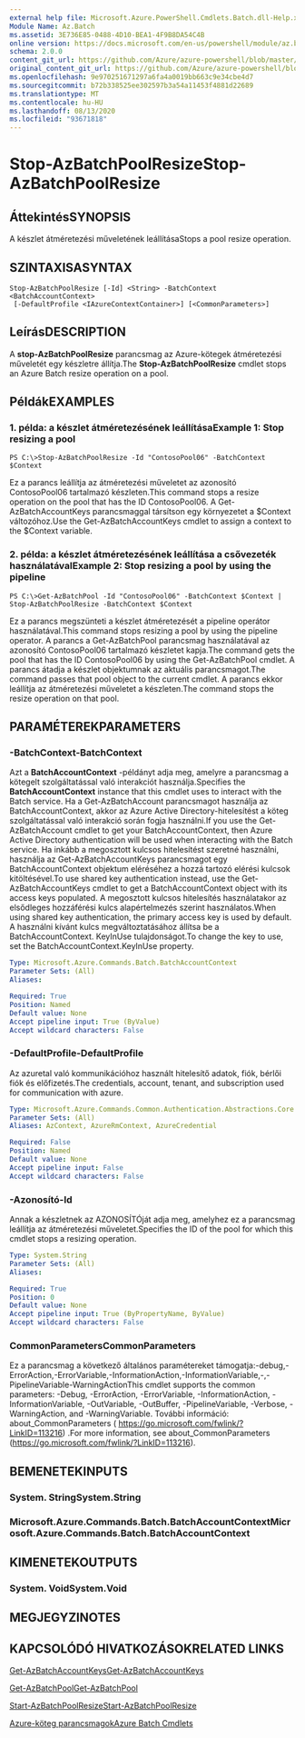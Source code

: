```yaml
---
external help file: Microsoft.Azure.PowerShell.Cmdlets.Batch.dll-Help.xml
Module Name: Az.Batch
ms.assetid: 3E736E85-0488-4D10-BEA1-4F9B8DA54C4B
online version: https://docs.microsoft.com/en-us/powershell/module/az.batch/stop-azbatchpoolresize
schema: 2.0.0
content_git_url: https://github.com/Azure/azure-powershell/blob/master/src/Batch/Batch/help/Stop-AzBatchPoolResize.md
original_content_git_url: https://github.com/Azure/azure-powershell/blob/master/src/Batch/Batch/help/Stop-AzBatchPoolResize.md
ms.openlocfilehash: 9e970251671297a6fa4a0019bb663c9e34cbe4d7
ms.sourcegitcommit: b72b338525ee302597b3a54a11453f4881d22689
ms.translationtype: MT
ms.contentlocale: hu-HU
ms.lasthandoff: 08/13/2020
ms.locfileid: "93671818"
---
```

# <span data-ttu-id="f70f4-101">Stop-AzBatchPoolResize</span><span class="sxs-lookup"><span data-stu-id="f70f4-101">Stop-AzBatchPoolResize</span></span>

## <span data-ttu-id="f70f4-102">Áttekintés</span><span class="sxs-lookup"><span data-stu-id="f70f4-102">SYNOPSIS</span></span>
<span data-ttu-id="f70f4-103">A készlet átméretezési műveletének leállítása</span><span class="sxs-lookup"><span data-stu-id="f70f4-103">Stops a pool resize operation.</span></span>

## <span data-ttu-id="f70f4-104">SZINTAXISA</span><span class="sxs-lookup"><span data-stu-id="f70f4-104">SYNTAX</span></span>

```
Stop-AzBatchPoolResize [-Id] <String> -BatchContext <BatchAccountContext>
 [-DefaultProfile <IAzureContextContainer>] [<CommonParameters>]
```

## <span data-ttu-id="f70f4-105">Leírás</span><span class="sxs-lookup"><span data-stu-id="f70f4-105">DESCRIPTION</span></span>
<span data-ttu-id="f70f4-106">A **stop-AzBatchPoolResize** parancsmag az Azure-kötegek átméretezési műveletét egy készletre állítja.</span><span class="sxs-lookup"><span data-stu-id="f70f4-106">The **Stop-AzBatchPoolResize** cmdlet stops an Azure Batch resize operation on a pool.</span></span>

## <span data-ttu-id="f70f4-107">Példák</span><span class="sxs-lookup"><span data-stu-id="f70f4-107">EXAMPLES</span></span>

### <span data-ttu-id="f70f4-108">1. példa: a készlet átméretezésének leállítása</span><span class="sxs-lookup"><span data-stu-id="f70f4-108">Example 1: Stop resizing a pool</span></span>
```
PS C:\>Stop-AzBatchPoolResize -Id "ContosoPool06" -BatchContext $Context
```

<span data-ttu-id="f70f4-109">Ez a parancs leállítja az átméretezési műveletet az azonosító ContosoPool06 tartalmazó készleten.</span><span class="sxs-lookup"><span data-stu-id="f70f4-109">This command stops a resize operation on the pool that has the ID ContosoPool06.</span></span>
<span data-ttu-id="f70f4-110">A Get-AzBatchAccountKeys parancsmaggal társítson egy környezetet a $Context változóhoz.</span><span class="sxs-lookup"><span data-stu-id="f70f4-110">Use the Get-AzBatchAccountKeys cmdlet to assign a context to the $Context variable.</span></span>

### <span data-ttu-id="f70f4-111">2. példa: a készlet átméretezésének leállítása a csővezeték használatával</span><span class="sxs-lookup"><span data-stu-id="f70f4-111">Example 2: Stop resizing a pool by using the pipeline</span></span>
```
PS C:\>Get-AzBatchPool -Id "ContosoPool06" -BatchContext $Context | Stop-AzBatchPoolResize -BatchContext $Context
```

<span data-ttu-id="f70f4-112">Ez a parancs megszünteti a készlet átméretezését a pipeline operátor használatával.</span><span class="sxs-lookup"><span data-stu-id="f70f4-112">This command stops resizing a pool by using the pipeline operator.</span></span>
<span data-ttu-id="f70f4-113">A parancs a Get-AzBatchPool parancsmag használatával az azonosító ContosoPool06 tartalmazó készletet kapja.</span><span class="sxs-lookup"><span data-stu-id="f70f4-113">The command gets the pool that has the ID ContosoPool06 by using the Get-AzBatchPool cmdlet.</span></span>
<span data-ttu-id="f70f4-114">A parancs átadja a készlet objektumnak az aktuális parancsmagot.</span><span class="sxs-lookup"><span data-stu-id="f70f4-114">The command passes that pool object to the current cmdlet.</span></span>
<span data-ttu-id="f70f4-115">A parancs ekkor leállítja az átméretezési műveletet a készleten.</span><span class="sxs-lookup"><span data-stu-id="f70f4-115">The command stops the resize operation on that pool.</span></span>

## <span data-ttu-id="f70f4-116">PARAMÉTEREK</span><span class="sxs-lookup"><span data-stu-id="f70f4-116">PARAMETERS</span></span>

### <span data-ttu-id="f70f4-117">-BatchContext</span><span class="sxs-lookup"><span data-stu-id="f70f4-117">-BatchContext</span></span>
<span data-ttu-id="f70f4-118">Azt a **BatchAccountContext** -példányt adja meg, amelyre a parancsmag a kötegelt szolgáltatással való interakciót használja.</span><span class="sxs-lookup"><span data-stu-id="f70f4-118">Specifies the **BatchAccountContext** instance that this cmdlet uses to interact with the Batch service.</span></span>
<span data-ttu-id="f70f4-119">Ha a Get-AzBatchAccount parancsmagot használja az BatchAccountContext, akkor az Azure Active Directory-hitelesítést a köteg szolgáltatással való interakció során fogja használni.</span><span class="sxs-lookup"><span data-stu-id="f70f4-119">If you use the Get-AzBatchAccount cmdlet to get your BatchAccountContext, then Azure Active Directory authentication will be used when interacting with the Batch service.</span></span> <span data-ttu-id="f70f4-120">Ha inkább a megosztott kulcsos hitelesítést szeretné használni, használja az Get-AzBatchAccountKeys parancsmagot egy BatchAccountContext objektum eléréséhez a hozzá tartozó elérési kulcsok kitöltésével.</span><span class="sxs-lookup"><span data-stu-id="f70f4-120">To use shared key authentication instead, use the Get-AzBatchAccountKeys cmdlet to get a BatchAccountContext object with its access keys populated.</span></span> <span data-ttu-id="f70f4-121">A megosztott kulcsos hitelesítés használatakor az elsődleges hozzáférési kulcs alapértelmezés szerint használatos.</span><span class="sxs-lookup"><span data-stu-id="f70f4-121">When using shared key authentication, the primary access key is used by default.</span></span> <span data-ttu-id="f70f4-122">A használni kívánt kulcs megváltoztatásához állítsa be a BatchAccountContext. KeyInUse tulajdonságot.</span><span class="sxs-lookup"><span data-stu-id="f70f4-122">To change the key to use, set the BatchAccountContext.KeyInUse property.</span></span>

```yaml
Type: Microsoft.Azure.Commands.Batch.BatchAccountContext
Parameter Sets: (All)
Aliases:

Required: True
Position: Named
Default value: None
Accept pipeline input: True (ByValue)
Accept wildcard characters: False
```

### <span data-ttu-id="f70f4-123">-DefaultProfile</span><span class="sxs-lookup"><span data-stu-id="f70f4-123">-DefaultProfile</span></span>
<span data-ttu-id="f70f4-124">Az azuretal való kommunikációhoz használt hitelesítő adatok, fiók, bérlői fiók és előfizetés.</span><span class="sxs-lookup"><span data-stu-id="f70f4-124">The credentials, account, tenant, and subscription used for communication with azure.</span></span>

```yaml
Type: Microsoft.Azure.Commands.Common.Authentication.Abstractions.Core.IAzureContextContainer
Parameter Sets: (All)
Aliases: AzContext, AzureRmContext, AzureCredential

Required: False
Position: Named
Default value: None
Accept pipeline input: False
Accept wildcard characters: False
```

### <span data-ttu-id="f70f4-125">-Azonosító</span><span class="sxs-lookup"><span data-stu-id="f70f4-125">-Id</span></span>
<span data-ttu-id="f70f4-126">Annak a készletnek az AZONOSÍTÓját adja meg, amelyhez ez a parancsmag leállítja az átméretezési műveletet.</span><span class="sxs-lookup"><span data-stu-id="f70f4-126">Specifies the ID of the pool for which this cmdlet stops a resizing operation.</span></span>

```yaml
Type: System.String
Parameter Sets: (All)
Aliases:

Required: True
Position: 0
Default value: None
Accept pipeline input: True (ByPropertyName, ByValue)
Accept wildcard characters: False
```

### <span data-ttu-id="f70f4-127">CommonParameters</span><span class="sxs-lookup"><span data-stu-id="f70f4-127">CommonParameters</span></span>
<span data-ttu-id="f70f4-128">Ez a parancsmag a következő általános paramétereket támogatja:-debug,-ErrorAction,-ErrorVariable,-InformationAction,-InformationVariable,-,-PipelineVariable-WarningAction</span><span class="sxs-lookup"><span data-stu-id="f70f4-128">This cmdlet supports the common parameters: -Debug, -ErrorAction, -ErrorVariable, -InformationAction, -InformationVariable, -OutVariable, -OutBuffer, -PipelineVariable, -Verbose, -WarningAction, and -WarningVariable.</span></span> <span data-ttu-id="f70f4-129">További információ: about_CommonParameters ( https://go.microsoft.com/fwlink/?LinkID=113216) .</span><span class="sxs-lookup"><span data-stu-id="f70f4-129">For more information, see about_CommonParameters (https://go.microsoft.com/fwlink/?LinkID=113216).</span></span>

## <span data-ttu-id="f70f4-130">BEMENETEK</span><span class="sxs-lookup"><span data-stu-id="f70f4-130">INPUTS</span></span>

### <span data-ttu-id="f70f4-131">System. String</span><span class="sxs-lookup"><span data-stu-id="f70f4-131">System.String</span></span>

### <span data-ttu-id="f70f4-132">Microsoft.Azure.Commands.Batch.BatchAccountContext</span><span class="sxs-lookup"><span data-stu-id="f70f4-132">Microsoft.Azure.Commands.Batch.BatchAccountContext</span></span>

## <span data-ttu-id="f70f4-133">KIMENETEK</span><span class="sxs-lookup"><span data-stu-id="f70f4-133">OUTPUTS</span></span>

### <span data-ttu-id="f70f4-134">System. Void</span><span class="sxs-lookup"><span data-stu-id="f70f4-134">System.Void</span></span>

## <span data-ttu-id="f70f4-135">MEGJEGYZI</span><span class="sxs-lookup"><span data-stu-id="f70f4-135">NOTES</span></span>

## <span data-ttu-id="f70f4-136">KAPCSOLÓDÓ HIVATKOZÁSOK</span><span class="sxs-lookup"><span data-stu-id="f70f4-136">RELATED LINKS</span></span>

[<span data-ttu-id="f70f4-137">Get-AzBatchAccountKeys</span><span class="sxs-lookup"><span data-stu-id="f70f4-137">Get-AzBatchAccountKeys</span></span>](./Get-AzBatchAccountKey.md)

[<span data-ttu-id="f70f4-138">Get-AzBatchPool</span><span class="sxs-lookup"><span data-stu-id="f70f4-138">Get-AzBatchPool</span></span>](./Get-AzBatchPool.md)

[<span data-ttu-id="f70f4-139">Start-AzBatchPoolResize</span><span class="sxs-lookup"><span data-stu-id="f70f4-139">Start-AzBatchPoolResize</span></span>](./Start-AzBatchPoolResize.md)

[<span data-ttu-id="f70f4-140">Azure-köteg parancsmagok</span><span class="sxs-lookup"><span data-stu-id="f70f4-140">Azure Batch Cmdlets</span></span>](/powershell/module/az.batch)


